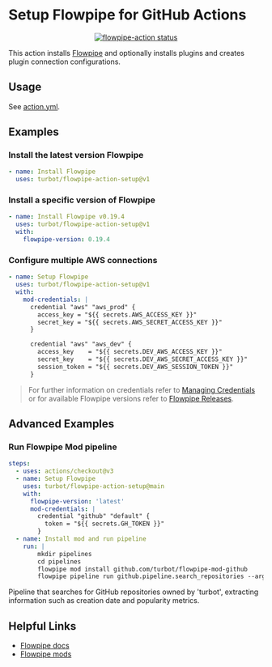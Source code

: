 # Setup Flowpipe for GitHub Actions

<p align="center">
  <a href="https://github.com/turbot/flowpipe-action-setup/actions"><img alt="flowpipe-action status" src="https://github.com/turbot/flowpipe-action-setup/workflows/units-test/badge.svg"></a>
</p>

This action installs [Flowpipe](https://github.com/turbot/flowpipe/) and optionally installs plugins and creates plugin connection configurations.

## Usage

See [action.yml](action.yml).

## Examples

### Install the latest version Flowpipe

```yaml
- name: Install Flowpipe
  uses: turbot/flowpipe-action-setup@v1
```

### Install a specific version of Flowpipe

```yaml
- name: Install Flowpipe v0.19.4
  uses: turbot/flowpipe-action-setup@v1
  with:
    flowpipe-version: 0.19.4
```

### Configure multiple AWS connections

```yaml
- name: Setup Flowpipe
  uses: turbot/flowpipe-action-setup@v1
  with:
    mod-credentials: |
      credential "aws" "aws_prod" {
        access_key = "${{ secrets.AWS_ACCESS_KEY }}"
        secret_key = "${{ secrets.AWS_SECRET_ACCESS_KEY }}"
      }

      credential "aws" "aws_dev" {
        access_key    = "${{ secrets.DEV_AWS_ACCESS_KEY }}"
        secret_key    = "${{ secrets.DEV_AWS_SECRET_ACCESS_KEY }}"
        session_token = "${{ secrets.DEV_AWS_SESSION_TOKEN }}"
      }
```

> For further information on credentials refer to [Managing Credentials](https://flowpipe.io/docs/run/credentials) or for available Flowpipe versions refer to [Flowpipe Releases](https://github.com/turbot/flowpipe/releases).


## Advanced Examples

### Run Flowpipe Mod pipeline

```yaml
steps:
  - uses: actions/checkout@v3
  - name: Setup Flowpipe
    uses: turbot/flowpipe-action-setup@main
    with:
      flowpipe-version: 'latest'
      mod-credentials: |
        credential "github" "default" {
          token = "${{ secrets.GH_TOKEN }}"
        }
  - name: Install mod and run pipeline
    run: |
        mkdir pipelines
        cd pipelines
        flowpipe mod install github.com/turbot/flowpipe-mod-github
        flowpipe pipeline run github.pipeline.search_repositories --arg 'search_value=owner:turbot'
```

Pipeline that searches for GitHub repositories owned by 'turbot', extracting information such as creation date and popularity metrics. 

## Helpful Links

- [Flowpipe docs](https://flowpipe.io/docs)
- [Flowpipe mods](https://hub.flowpipe.io/)
